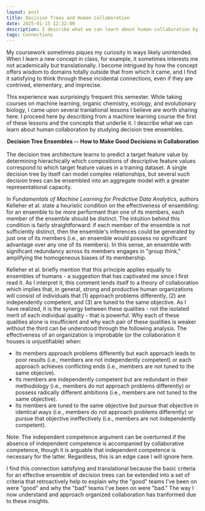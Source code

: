 ```yaml
---
layout: post
title: Decision Trees and Human Collaboration
date: 2025-01-15 12:32:00
description: I describe what we can learn about human collaboration by studying decision tree ensembles.
tags: Connections
---
```

My coursework sometimes piques my curiosity in ways likely unintended. When I learn a new concept in class, for example, it sometimes interests me not academically but translationally. I become intrigued by how the concept offers wisdom to domains totally outside that from which it came, and I find it satisfying to think through these incidental connections, even if they are contrived, elementary, and imprecise.

This experience was surprisingly frequent this semester. While taking courses on machine learning, organic chemistry, ecology, and evolutionary biology, I came upon several tranlational lessons I believe are worth sharing here. I proceed here by describing from a machine learning course the first of these lessons and the concepts that underlie it. I describe what we can learn about human collaboration by studying decision tree ensembles.

<div align="center" style="font-weight: bold">Decision Tree Ensembles -- How to Make Good Decisions in Collaboration</div> <br>
   The decision tree architecture learns to predict a target feature value by determining hierachically which compositions of descriptive feature values correspond to which target feature values in a training dataset. A single decision tree by itself can model complex relationships, but several such decision trees can be ensembled into an aggregate model with a greater representational capacity. 
   
   In *Fundamentals of Machine Learning for Predictive Data Analytics*, authors Kelleher et al. state a heuristic condition on the effectiveness of ensembling: for an ensemble to be more performant than one of its members, each member of the ensemble should be distinct. The intuition behind this condition is fairly straightforward: if each member of the ensemble is not sufficiently distinct, then the ensemble's inferences could be generated by just one of its members (i.e., an ensemble would possess no significant advantage over any one of its members). In this sense, an ensemble with significant redundancy across its members engages in "group think," amplifying the homogeneous biases of its membership. 
   
   Kelleher et al. briefly mention that this principle applies equally to ensembles of humans - a suggestion that has captivated me since I first read it. As I interpret it, this comment lends itself to a theory of collaboration which implies that, in general, strong and productive human organizations will consist of individuals that (1) approach problems differently, (2) are independently competent, and (3) are tuned to the same objective. As I have realized, it is the synergy between these qualities - not the isolated merit of each individual quality - that is powerful. Why each of these qualities alone is insufficient and why each pair of these qualities is weaker without the third can be understood through the following analysis. The effectiveness of an organization is improbable (or the collaboration it houses is unjustifiable) when:
   - Its members approach problems differently but each approach leads to poor results (i.e., members are not independently competent) or each approach achieves conflicting ends (i.e., members are not tuned to the same objecive).
   - Its members are independently competent but are redundant in their methodology (i.e., members do not approach problems differently) or possess radically different ambitions (i.e., members are not tuned to the same objective).
   - Its members are tuned to the same objective but pursue that objective in identical ways (i.e., members do not approach problems differently) or pursue that objective ineffectively (i.e., members are not independently competent).

  Note: The independent competence argument can be overturned if the absence of independent competence is accompanied by collaborative competence, though it is arguable that independent competence is necessary for the latter. Regardless, this is an edge case I will ignore here.
   
   
  I find this connection satisfying and translational because the basic criteria for an effective ensemble of decision trees can be extended into a set of criteria that retroactively help to explain why the "good" teams I've been on were "good" and why the "bad" teams I've been on were "bad." The way I now understand and approach organized collaboration has tranformed due to these insights.
  

